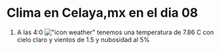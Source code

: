 # Clima en Celaya,mx en el dia 08

1. A las 4:0 !["icon weather"](http://openweathermap.org/img/w/01n.png) tenemos una temperatura de 7.86 C con cielo claro y  vientos de 1.5 y nubosidad al 5%
